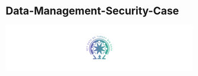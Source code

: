 # Data-Management-Security-Case
![Logo](https://github.com/ItelligenceTurkeyAnalytics/Data-Management-Security-Case/blob/main/Documents/base_logo_white_background.png)
